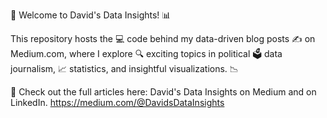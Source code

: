 🚀 Welcome to David's Data Insights! 📊


This repository hosts the 💻 code behind my data-driven blog posts ✍️ on Medium.com, where I explore 🔍 exciting topics in political 🗳️ data journalism, 📈 statistics, and insightful visualizations. 📉

🔗 Check out the full articles here: David's Data Insights on Medium and on LinkedIn.
https://medium.com/@DavidsDataInsights



